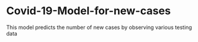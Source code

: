 # Covid-19-Model-for-new-cases
This model predicts the number of new cases by observing various testing data 
